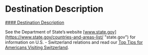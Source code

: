 # Destination Description

[#### Destination Description](javascript:void(0); "Destination Description")

See the Department of State’s website [www.state.gov](https://www.state.gov/countries-and-areas-list/ "state.gov") for information on U.S. - Switzerland relations and read our [Top Tips for Americans Visiting Switzerland](https://ch.usembassy.gov/top-tips-for-americans-visiting-switzerland/).